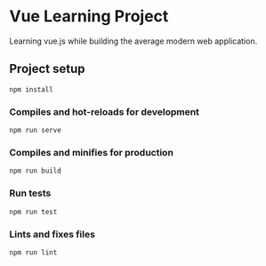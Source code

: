# Vue Learning Project
Learning vue.js while building the average modern web application.

## Project setup
```
npm install
```

### Compiles and hot-reloads for development
```
npm run serve
```

### Compiles and minifies for production
```
npm run build
```

### Run tests
```
npm run test
```

### Lints and fixes files
```
npm run lint
```
<!-- 
### Customize configuration
See [Configuration Reference](https://cli.vuejs.org/config/). -->
